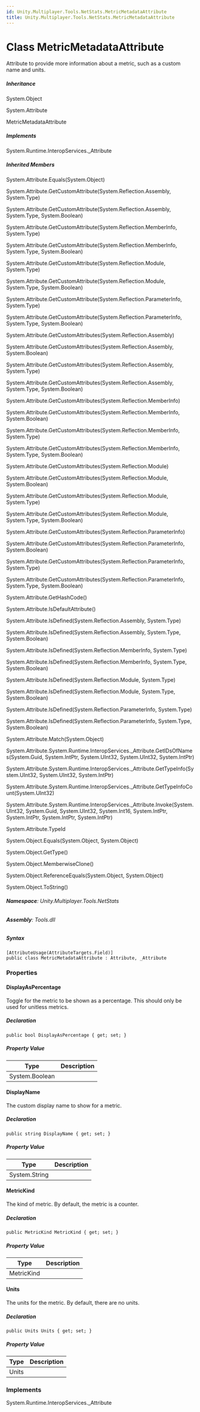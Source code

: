 ```yaml
---
id: Unity.Multiplayer.Tools.NetStats.MetricMetadataAttribute
title: Unity.Multiplayer.Tools.NetStats.MetricMetadataAttribute
---
```






# Class MetricMetadataAttribute



Attribute to provide more information about a metric, such as a custom
name and units.









##### Inheritance



System.Object





System.Attribute





MetricMetadataAttribute







##### Implements



System.Runtime.InteropServices.\_Attribute







##### Inherited Members



System.Attribute.Equals(System.Object)





System.Attribute.GetCustomAttribute(System.Reflection.Assembly,
System.Type)





System.Attribute.GetCustomAttribute(System.Reflection.Assembly,
System.Type, System.Boolean)





System.Attribute.GetCustomAttribute(System.Reflection.MemberInfo,
System.Type)





System.Attribute.GetCustomAttribute(System.Reflection.MemberInfo,
System.Type, System.Boolean)





System.Attribute.GetCustomAttribute(System.Reflection.Module,
System.Type)





System.Attribute.GetCustomAttribute(System.Reflection.Module,
System.Type, System.Boolean)





System.Attribute.GetCustomAttribute(System.Reflection.ParameterInfo,
System.Type)





System.Attribute.GetCustomAttribute(System.Reflection.ParameterInfo,
System.Type, System.Boolean)





System.Attribute.GetCustomAttributes(System.Reflection.Assembly)





System.Attribute.GetCustomAttributes(System.Reflection.Assembly,
System.Boolean)





System.Attribute.GetCustomAttributes(System.Reflection.Assembly,
System.Type)





System.Attribute.GetCustomAttributes(System.Reflection.Assembly,
System.Type, System.Boolean)





System.Attribute.GetCustomAttributes(System.Reflection.MemberInfo)





System.Attribute.GetCustomAttributes(System.Reflection.MemberInfo,
System.Boolean)





System.Attribute.GetCustomAttributes(System.Reflection.MemberInfo,
System.Type)





System.Attribute.GetCustomAttributes(System.Reflection.MemberInfo,
System.Type, System.Boolean)





System.Attribute.GetCustomAttributes(System.Reflection.Module)





System.Attribute.GetCustomAttributes(System.Reflection.Module,
System.Boolean)





System.Attribute.GetCustomAttributes(System.Reflection.Module,
System.Type)





System.Attribute.GetCustomAttributes(System.Reflection.Module,
System.Type, System.Boolean)





System.Attribute.GetCustomAttributes(System.Reflection.ParameterInfo)





System.Attribute.GetCustomAttributes(System.Reflection.ParameterInfo,
System.Boolean)





System.Attribute.GetCustomAttributes(System.Reflection.ParameterInfo,
System.Type)





System.Attribute.GetCustomAttributes(System.Reflection.ParameterInfo,
System.Type, System.Boolean)





System.Attribute.GetHashCode()





System.Attribute.IsDefaultAttribute()





System.Attribute.IsDefined(System.Reflection.Assembly, System.Type)





System.Attribute.IsDefined(System.Reflection.Assembly, System.Type,
System.Boolean)





System.Attribute.IsDefined(System.Reflection.MemberInfo, System.Type)





System.Attribute.IsDefined(System.Reflection.MemberInfo, System.Type,
System.Boolean)





System.Attribute.IsDefined(System.Reflection.Module, System.Type)





System.Attribute.IsDefined(System.Reflection.Module, System.Type,
System.Boolean)





System.Attribute.IsDefined(System.Reflection.ParameterInfo, System.Type)





System.Attribute.IsDefined(System.Reflection.ParameterInfo, System.Type,
System.Boolean)





System.Attribute.Match(System.Object)





System.Attribute.System.Runtime.InteropServices.\_Attribute.GetIDsOfNames(System.Guid,
System.IntPtr, System.UInt32, System.UInt32, System.IntPtr)





System.Attribute.System.Runtime.InteropServices.\_Attribute.GetTypeInfo(System.UInt32,
System.UInt32, System.IntPtr)





System.Attribute.System.Runtime.InteropServices.\_Attribute.GetTypeInfoCount(System.UInt32)





System.Attribute.System.Runtime.InteropServices.\_Attribute.Invoke(System.UInt32,
System.Guid, System.UInt32, System.Int16, System.IntPtr, System.IntPtr,
System.IntPtr, System.IntPtr)





System.Attribute.TypeId





System.Object.Equals(System.Object, System.Object)





System.Object.GetType()





System.Object.MemberwiseClone()





System.Object.ReferenceEquals(System.Object, System.Object)





System.Object.ToString()





###### **Namespace**: Unity.Multiplayer.Tools.NetStats

###### **Assembly**: Tools.dll

##### Syntax



``` lang-csharp
[AttributeUsage(AttributeTargets.Field)]
public class MetricMetadataAttribute : Attribute, _Attribute
```



### Properties

#### DisplayAsPercentage



Toggle for the metric to be shown as a percentage. This should only be
used for unitless metrics.







##### Declaration



``` lang-csharp
public bool DisplayAsPercentage { get; set; }
```



##### Property Value

| Type           | Description |
|----------------|-------------|
| System.Boolean |             |

#### DisplayName



The custom display name to show for a metric.







##### Declaration



``` lang-csharp
public string DisplayName { get; set; }
```



##### Property Value

| Type          | Description |
|---------------|-------------|
| System.String |             |

#### MetricKind



The kind of metric. By default, the metric is a counter.







##### Declaration



``` lang-csharp
public MetricKind MetricKind { get; set; }
```



##### Property Value

| Type       | Description |
|------------|-------------|
| MetricKind |             |

#### Units



The units for the metric. By default, there are no units.







##### Declaration



``` lang-csharp
public Units Units { get; set; }
```



##### Property Value

| Type  | Description |
|-------|-------------|
| Units |             |

### Implements



System.Runtime.InteropServices.\_Attribute


